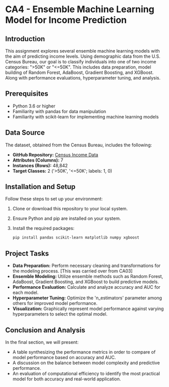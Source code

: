 # CA4 - Ensemble Machine Learning Model for Income Prediction

## Introduction

This assignment explores several ensemble machine learning models with the aim of predicting income levels. Using demographic data from the U.S. Census Bureau, our goal is to classify individuals into one of two income categories: ">50K" or "<=50K". This includes data preparation, model building of Random Forest, AdaBoost, Gradient Boosting, and XGBoost. Along with performance evaluations, hyperparameter tuning, and analysis.

## Prerequisites

- Python 3.6 or higher
- Familiarity with pandas for data manipulation
- Familiarity with scikit-learn for implementing machine learning models

## Data Source

The dataset, obtained from the Census Bureau, includes the following:

- **GitHub Repository:** [Census Income Data](https://github.com/ArinB/MSBA-CA-03-Decision-Trees/blob/master/census_data.csv?raw=true)
- **Attributes (Columns):** 7
- **Instances (Rows):** 48,842
- **Target Classes:** 2 ('>50K', '<=50K'; labels: 1, 0)

## Installation and Setup

Follow these steps to set up your environment:

1. Clone or download this repository to your local system.
2. Ensure Python and pip are installed on your system.
3. Install the required packages:

    ```bash
    pip install pandas scikit-learn matplotlib numpy xgboost
    ```

## Project Tasks

- **Data Preparation:** Perform necessary cleaning and transformations for the modeling process. [This was carried over from CA03]
- **Ensemble Modeling:** Utilize ensemble methods such as Random Forest, AdaBoost, Gradient Boosting, and XGBoost to build predictive models.
- **Performance Evaluation:** Calculate and analyze accuracy and AUC for each model.
- **Hyperparameter Tuning:** Optimize the 'n_estimators' parameter among others for improved model performance.
- **Visualization:** Graphically represent model performance against varying hyperparameters to select the optimal model.

## Conclusion and Analysis

In the final section, we will present:

- A table synthesizing the performance metrics in order to compare of model performance based on accuracy and AUC.
- A discussion on the balance between model complexity and predictive performance.
- An evaluation of computational efficiency to identify the most practical model for both accuracy and real-world application.
